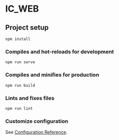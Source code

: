 <!--
 * @Author: liutong
 * @Date: 2023-01-03 13:21:42
 * @LastEditors: Please set LastEditors
 * @LastEditTime: 2023-01-04 13:14:35
 * @Descripttion: 
 * @FilePath: \ic_web\README.md
-->
# IC_WEB

## Project setup
```
npm install
```

### Compiles and hot-reloads for development
```
npm run serve
```

### Compiles and minifies for production
```
npm run build
```

### Lints and fixes files
```
npm run lint
```

### Customize configuration
See [Configuration Reference](https://cli.vuejs.org/config/).
